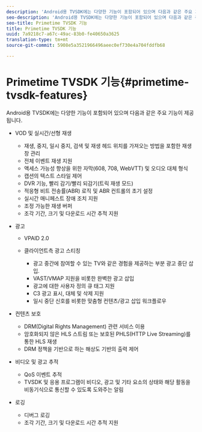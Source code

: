 ```yaml
---
description: 'Android용 TVSDK에는 다양한 기능이 포함되어 있으며 다음과 같은 주요 기능이 제공됩니다. '
seo-description: 'Android용 TVSDK에는 다양한 기능이 포함되어 있으며 다음과 같은 주요 기능이 제공됩니다. '
seo-title: Primetime TVSDK 기능
title: Primetime TVSDK 기능
uuid: 7a9218c7-a67c-49ac-83b0-fe40650a3625
translation-type: tm+mt
source-git-commit: 5908e5a3521966496aeec0ef730e4a704fddfb68

---
```



# Primetime TVSDK 기능{#primetime-tvsdk-features}

Android용 TVSDK에는 다양한 기능이 포함되어 있으며 다음과 같은 주요 기능이 제공됩니다.

* VOD 및 실시간/선형 재생

   * 재생, 중지, 일시 중지, 검색 및 재생 헤드 위치를 가져오는 방법을 포함한 재생 창 관리
   * 전체 이벤트 재생 지원
   * 액세스 가능성 향상을 위한 자막(608, 708, WebVTT) 및 오디오 대체 형식
   * 캡션의 텍스트 스타일 제어
   * DVR 기능, 빨리 감기/빨리 되감기(트릭 재생 모드)
   * 적응형 비트 전송률(ABR) 로직 및 ABR 컨트롤의 초기 설정
   * 실시간 매니페스트 장애 조치 지원
   * 조정 가능한 재생 버퍼
   * 조각 기간, 크기 및 다운로드 시간 추적 지원

* 광고

   * VPAID 2.0
   * 클라이언트측 광고 스티칭

      * 광고 중간에 참여할 수 있는 TV와 같은 경험을 제공하는 부분 광고 중단 삽입.
      * VAST/VMAP 지원을 비롯한 완벽한 광고 삽입
      * 광고에 대한 사용자 정의 큐 태그 지원
      * C3 광고 표시, 대체 및 삭제 지원
      * 일시 중단 신호를 비롯한 맞춤형 컨텐츠/광고 삽입 워크플로우

* 컨텐츠 보호

   * DRM(Digital Rights Management) 관련 서비스 이용
   * 암호화되지 않은 HLS 스트림 또는 보호된 PHLS(HTTP Live Streaming)를 통한 HLS 재생
   * DRM 정책을 기반으로 하는 해상도 기반의 출력 제어

* 비디오 및 광고 추적

   * QoS 이벤트 추적
   * TVSDK 및 응용 프로그램이 비디오, 광고 및 기타 요소의 상태와 해당 활동을 비동기식으로 통신할 수 있도록 도와주는 알림

* 로깅

   * 디버그 로깅
   * 조각 기간, 크기 및 다운로드 시간 추적 지원

